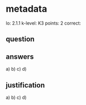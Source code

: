 # metadata
lo: 2.1.1
k-level: K3
points: 2
correct:

## question


## answers
a)
b)
c)
d)

## justification
a)
b)
c)
d)

